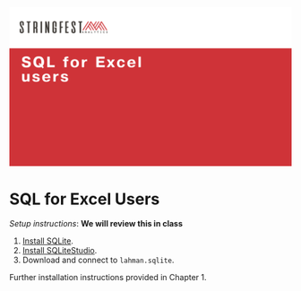 ![cover](images/cover.png)



# SQL for Excel Users
*Setup instructions*: **We will review this in class**

1. [Install SQLite](https://www.sqlitetutorial.net/sqlite-tutorial/download-install-sqlite/).
2. [Install SQLiteStudio](https://www.sqlitetutorial.net/sqlite-tutorial/download-install-sqlite/).
3. Download and connect to `lahman.sqlite`. 

Further installation instructions provided in Chapter 1. 
